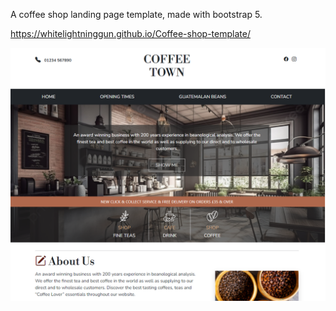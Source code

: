 A coffee shop landing page template, made with bootstrap 5.

https://whitelightninggun.github.io/Coffee-shop-template/

![Screenshot](images/screenshot.PNG)
